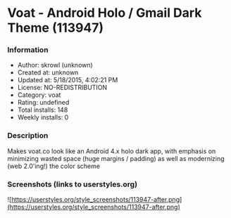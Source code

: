 # Voat - Android Holo / Gmail Dark Theme (113947)

### Information
- Author: skrowl (unknown)
- Created at: unknown
- Updated at: 5/18/2015, 4:02:21 PM
- License: NO-REDISTRIBUTION
- Category: voat
- Rating: undefined
- Total installs: 148
- Weekly installs: 0


### Description
Makes voat.co look like an Android 4.x holo dark app, with emphasis on minimizing wasted space (huge margins / padding) as well as modernizing (web 2.0'ing!) the color scheme


### Screenshots (links to userstyles.org)
![https://userstyles.org/style_screenshots/113947-after.png](https://userstyles.org/style_screenshots/113947-after.png)


